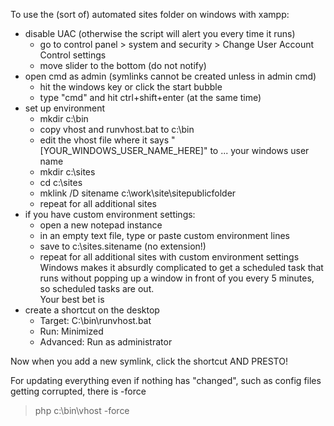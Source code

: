 To use the (sort of) automated sites folder on windows with xampp:

* disable UAC (otherwise the script will alert you every time it runs)
    * go to control panel > system and security > Change User Account Control settings
    * move slider to the bottom (do not notify)
* open cmd as admin (symlinks cannot be created unless in admin cmd)
    * hit the windows key or click the start bubble
    * type "cmd" and hit ctrl+shift+enter (at the same time)
* set up environment
    * mkdir c:\bin
    * copy vhost and runvhost.bat to c:\bin
    * edit the vhost file where it says "[YOUR_WINDOWS_USER_NAME_HERE]" to ... your windows user name
    * mkdir c:\sites
    * cd c:\sites
    * mklink /D sitename c:\work\site\sitepublicfolder
    * repeat for all additional sites
* if you have custom environment settings:
    * open a new notepad instance
    * in an empty text file, type or paste custom environment lines
    * save to c:\sites\.sitename (no extension!)
    * repeat for all additional sites with custom environment settings
Windows makes it absurdly complicated to get a scheduled task that runs without popping up a window in front of you every 5 minutes, so scheduled tasks are out.  
Your best bet is
* create a shortcut on the desktop 
    * Target: C:\bin\runvhost.bat
    * Run: Minimized
    * Advanced: Run as administrator
	
Now when you add a new symlink, click the shortcut AND PRESTO!

For updating everything even if nothing has "changed", such as config files getting corrupted, there is -force

> php c:\bin\vhost -force